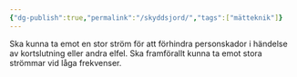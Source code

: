 ```yaml
---
{"dg-publish":true,"permalink":"/skyddsjord/","tags":["mätteknik"]}
---
```


Ska kunna ta emot en stor ström för att förhindra personskador i händelse av kortslutning eller andra elfel. Ska framförallt kunna ta emot stora strömmar vid låga frekvenser.